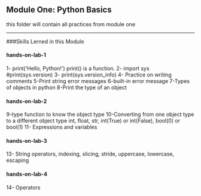 ## Module One: Python Basics
this folder will contain all practices from module one

---

###Skills Lerned in this Module
#### hands-on-lab-1
1- print('Hello, Python!') print() is a function.
2- import sys #print(sys.version)
3- print(sys.version_info)
4- Practice on writing comments
5-Print string error messages
6-built-in error message
7-Types of objects in python
8-Print the type of an object

#### hands-on-lab-2
9-type function to know the object type
10-Converting from one object type to a different object type int, float, str, int(True) or int(False), bool(0) or bool(1)
11- Expressions and variables

#### hands-on-lab-3
13- String operators, indexing, slicing, stride, uppercase, lowercase, escaping
#### hands-on-lab-4
14- Operators
